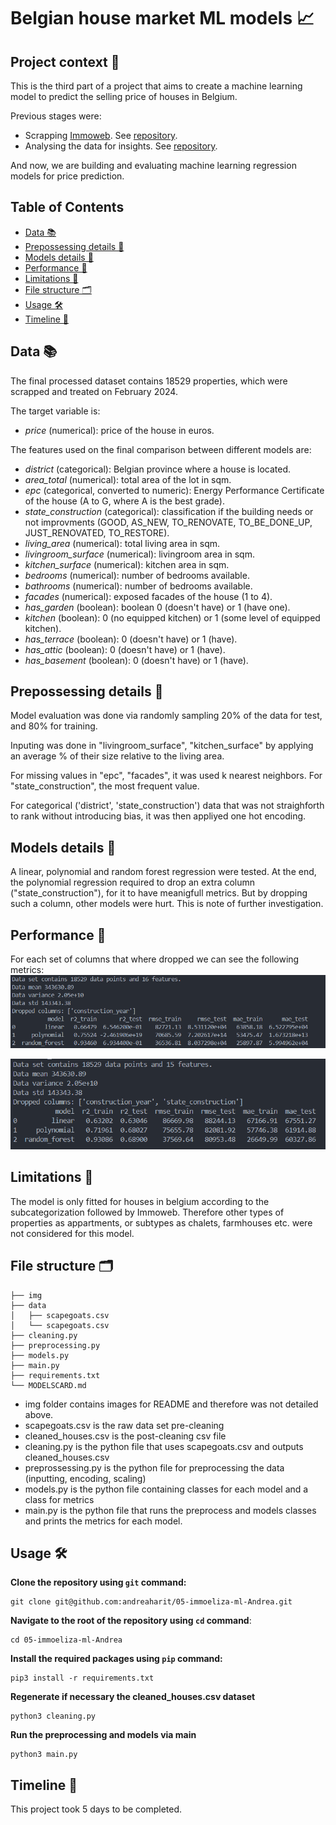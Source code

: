 # Belgian house market ML models 📈

## Project context 📝

This is the third part of a project that aims to create a machine learning model to predict the selling price of houses in Belgium.

Previous stages were:

- Scrapping [Immoweb](https://www.immoweb.be/). See [repository](https://github.com/niels-demeyer/immo-eliza-scraping-scrapegoat).
- Analysing the data for insights. See [repository](https://github.com/Yanina-Andriienko/immo-eliza-scrapeGOATS-analysis).

And now, we are building and evaluating machine learning regression models for price prediction.

## Table of Contents

- [Data 📚](#Data-📚)
- [Prepossessing details 🧹](#Prepossessing-details-🧹)
- [Models details 🤖](#Models-details-🤖)
- [Performance 🎯](#Performance-🎯)
- [Limitations 🚧](#Limitations-🚧)
- [File structure 🗂️](#Limitations-🚧)
- [Usage 🛠️](#Limitations-🚧)
- [Timeline 📅](#timeline-📅)

## Data 📚

The final processed dataset contains 18529 properties, which were scrapped and treated on February 2024.

The target variable is:
- *price* (numerical): price of the house in euros.

The features used on the final comparison between different models are:

- *district* (categorical): Belgian province where a house is located.
- *area_total* (numerical): total area of the lot in sqm.
- *epc* (categorical, converted to numeric): Energy Performance Certificate of the house (A to G, where A is the best grade). 
- *state_construction* (categorical): classification if the building needs or not improvments (GOOD, AS_NEW, TO_RENOVATE, TO_BE_DONE_UP, JUST_RENOVATED, TO_RESTORE).
- *living_area* (numerical): total living area in sqm.
- *livingroom_surface* (numerical): livingroom area in sqm. 
- *kitchen_surface* (numerical): kitchen area in sqm.
- *bedrooms* (numerical): number of bedrooms available.
- *bathrooms* (numerical): number of bedrooms available.
- *facades* (numerical): exposed facades of the house (1 to 4).
- *has_garden* (boolean): boolean 0 (doesn't have) or 1 (have one).
- *kitchen* (boolean): 0 (no equipped kitchen) or 1 (some level of equipped kitchen).
- *has_terrace* (boolean): 0 (doesn't have) or 1 (have).
- *has_attic* (boolean): 0 (doesn't have) or 1 (have).
- *has_basement* (boolean): 0 (doesn't have) or 1 (have).

## Prepossessing details 🧹

Model evaluation was done via randomly sampling 20% of the data for test, and 80% for training.

Inputing was done in "livingroom_surface", "kitchen_surface" by applying an average % of their size relative to the living area.

For missing values in "epc", "facades", it was used k nearest neighbors. For "state_construction", the most frequent value.

For categorical ('district', 'state_construction') data that was not straighforth to rank without introducing bias, it was then appliyed one hot encoding.


## Models details 🤖

A linear, polynomial and random forest regression were tested.
At the end, the polynomial regression required to drop an extra column ("state_construction"), for it to have meanigfull metrics.
But by dropping such a column, other models were hurt. This is note of further investigation.

## Performance 🎯

For each set of columns that where dropped we can see the following metrics:
![Year construction is dropped](img/drop_constr_year.png)

![Year construction and state of construction is dropped](img/drop_constr_year_state_const.png)






## Limitations 🚧

The model is only fitted for houses in belgium according to the subcategorization followed by Immoweb. Therefore other types of properties as appartments, or subtypes as chalets, farmhouses etc. were not considered for this model.


## File structure 🗂️

    ├── img
    ├── data
    │   ├── scapegoats.csv
    │   └── scapegoats.csv
    ├── cleaning.py
    ├── preprocessing.py
    ├── models.py
    ├── main.py
    ├── requirements.txt
    └── MODELSCARD.md

- img folder contains images for README and therefore was not detailed above.
- scapegoats.csv is the raw data set pre-cleaning
- cleaned_houses.csv is the post-cleaning csv file
- cleaning.py is the python file that uses scapegoats.csv and outputs cleaned_houses.csv
- preprossessing.py is the python file for preprocessing the data (inputting, encoding, scaling)
- models.py is the python file containing classes for each model and a class for metrics
- main.py is the python file that runs the preprocess and models classes and prints the metrics for each model.


## Usage 🛠️


**Clone the repository using `git` command:**

    git clone git@github.com:andreaharit/05-immoeliza-ml-Andrea.git

**Navigate to the root of the repository using `cd` command**:

    cd 05-immoeliza-ml-Andrea

**Install the required packages using `pip` command:**

    pip3 install -r requirements.txt

**Regenerate if necessary the cleaned_houses.csv dataset**

    python3 cleaning.py

**Run the preprocessing and models via main**

    python3 main.py


## Timeline 📅

This project took 5 days to be completed.

